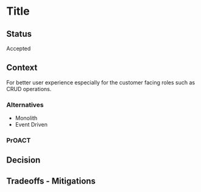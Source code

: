 # Title

## Status
Accepted

## Context

For better user experience especially for the customer facing roles such as CRUD operations.

### Alternatives

* Monolith
* Event Driven

### PrOACT

## Decision

## Tradeoffs - Mitigations